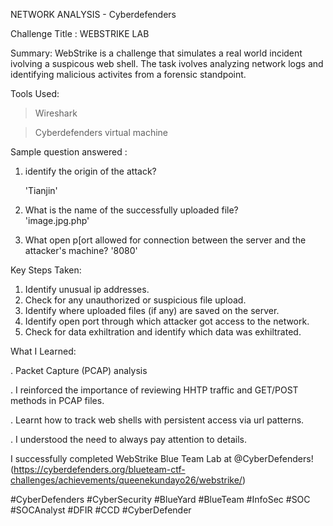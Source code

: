 NETWORK ANALYSIS - Cyberdefenders 

Challenge Title : WEBSTRIKE LAB

Summary: WebStrike is a challenge that simulates a real world incident ivolving a suspicous web shell. The task ivolves analyzing network logs and identifying malicious activites from a forensic standpoint.

Tools Used: 
> Wireshark

> Cyberdefenders virtual machine


Sample question answered : 
1. identify the origin of the attack? 

    'Tianjin'
2. What is the name of the successfully uploaded file?  
    'image.jpg.php'
3. What open p[ort allowed for connection between the server and the attacker's machine?
     '8080'


Key Steps Taken:
1. Identify unusual ip addresses.
2. Check for any unauthorized or suspicious file upload.
3. Identify where uploaded files (if any) are saved on the server.
4. Identify open port through which attacker got access to the network.
5. Check for data exhiltration and identify which data was exhiltrated.

What I Learned:

. Packet Capture (PCAP) analysis

. I reinforced the importance of reviewing HHTP traffic and GET/POST methods in PCAP files.

. Learnt how to track web shells with persistent access via url patterns.

. I understood the need to always pay attention to details.



I successfully completed WebStrike Blue Team Lab at @CyberDefenders!
(https://cyberdefenders.org/blueteam-ctf-challenges/achievements/queenekundayo26/webstrike/)

#CyberDefenders #CyberSecurity #BlueYard #BlueTeam #InfoSec #SOC #SOCAnalyst #DFIR #CCD #CyberDefender
